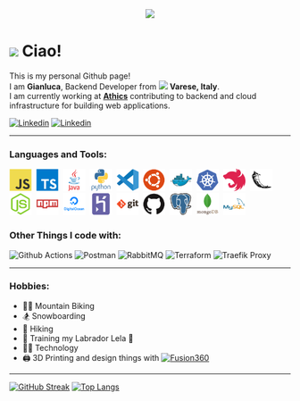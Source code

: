 <div id="header" align="center"">
  <img src="https://media.giphy.com/media/du3J3cXyzhj75IOgvA/giphy.gif" width="150"/>
</div>

<h1><img src="https://emojis.slackmojis.com/emojis/images/1531849430/4246/blob-sunglasses.gif?1531849430" width="30"/> Ciao! </h1>

<p>This is my personal Github page! </br> I am <b>Gianluca</b>, Backend Developer from <img src="https://cdn-icons-png.flaticon.com/512/323/323325.png" width="15"/> <b>Varese, Italy</b>. </br> I am currently working at <b><a href="https://athics.eu/">Athics</a></b> contributing to backend and cloud infrastructure for building web applications.</p>
<div id="badges">
  
  [![Linkedin](https://img.shields.io/badge/LinkedIn-blue?style=for-the-badge&logo=linkedin&logoColor=white)](https://www.linkedin.com/in/marinogianluca/)
  [![Linkedin](https://img.shields.io/badge/Github-black?style=for-the-badge&logo=github&logoColor=white)](https://github.com/gianda)
  
</div>

---

### Languages and Tools:
<div>
  <img src="https://github.com/devicons/devicon/blob/master/icons/javascript/javascript-original.svg" title="Javascript" alt="Javascript" width="40" height="40"/>&nbsp;
  <img src="https://github.com/devicons/devicon/blob/master/icons/typescript/typescript-original.svg" title="Typescript" alt="Typescript" width="40" height="40"/>&nbsp;
  <img src="https://github.com/devicons/devicon/blob/master/icons/java/java-original-wordmark.svg" title="Java" alt="Java" width="40" height="40"/>&nbsp;
  <img src="https://github.com/devicons/devicon/blob/master/icons/python/python-original-wordmark.svg" title="Python" alt="Python" width="40" height="40"/>&nbsp;
  <img src="https://github.com/devicons/devicon/blob/master/icons/vscode/vscode-original.svg" title="Visual Studio Code" alt="Visual Studio Code" width="40" height="40"/>&nbsp;
  <img src="https://github.com/devicons/devicon/blob/master/icons/ubuntu/ubuntu-plain.svg" title="Ubuntu" alt="Ubuntu" width="40" height="40"/>&nbsp;
  <img src="https://github.com/devicons/devicon/blob/master/icons/docker/docker-original.svg" title="Docker" alt="Docker" width="40" height="40"/>&nbsp;
  <img src="https://github.com/devicons/devicon/blob/master/icons/kubernetes/kubernetes-plain.svg"  title="Kubernetes" alt="Kubernetes" width="40" height="40"/>&nbsp;
  <img src="https://github.com/devicons/devicon/blob/master/icons/nestjs/nestjs-plain.svg" title="NestJS" alt="NestJS" width="40" height="40"/>&nbsp;
  <img src="https://github.com/devicons/devicon/blob/master/icons/flask/flask-original.svg" title="Flask" alt="Flask" width="40" height="40"/>&nbsp;
  <img src="https://github.com/devicons/devicon/blob/master/icons/nodejs/nodejs-original.svg" title="NodeJS" alt="NodeJS" width="40" height="40"/>&nbsp;
  <img src="https://github.com/devicons/devicon/blob/master/icons/npm/npm-original-wordmark.svg" title="npm" alt="npm" width="40" height="40"/>&nbsp;
  <img src="https://github.com/devicons/devicon/blob/master/icons/digitalocean/digitalocean-original-wordmark.svg" title="DigitalOcean" alt="DigitalOceanFlask" width="40" height="40"/>&nbsp;
  <img src="https://github.com/devicons/devicon/blob/master/icons/heroku/heroku-plain.svg" title="Heroku" alt="Heroku" width="40" height="40"/>&nbsp;
  <img src="https://github.com/devicons/devicon/blob/master/icons/git/git-original-wordmark.svg" title="Git" alt="Git" width="40" height="40"/>&nbsp;
  <img src="https://github.com/devicons/devicon/blob/master/icons/github/github-original.svg" title="GitHub" alt="GitHub" width="40" height="40"/>&nbsp;
  <img src="https://github.com/devicons/devicon/blob/master/icons/postgresql/postgresql-original.svg" title="PostgreSQL" alt="PostgreSQL" width="40" height="40"/>&nbsp;
  <img src="https://github.com/devicons/devicon/blob/master/icons/mongodb/mongodb-original-wordmark.svg" title="MongoDB" alt="MongoDB" width="40" height="40"/>&nbsp;
  <img src="https://github.com/devicons/devicon/blob/master/icons/mysql/mysql-original-wordmark.svg" title="MySQL" alt="MySQL" width="40" height="40"/>&nbsp;
</div>

### Other Things I code with:
<div>
  <img alt="Github Actions" src="https://img.shields.io/badge/-Github_Actions-2088FF?style=for-the-badge&logo=github-actions&logoColor=white" />
  <img alt="Postman" src="https://img.shields.io/badge/-Postman-FF6C37?style=for-the-badge&logo=postman&logoColor=white" />
  <img alt="RabbitMQ" src="https://img.shields.io/badge/-RabbitMQ-FF6600?style=for-the-badge&logo=RabbitMQ&logoColor=white" />
  <img alt="Terraform" src="https://img.shields.io/badge/-Terraform-%237B42BC?style=for-the-badge&logo=terraform&logoColor=white" />
  <img alt="Traefik Proxy" src="https://img.shields.io/badge/-Traefik Proxy-%2300ADD8?style=for-the-badge" />  
</div>

---

### Hobbies:

- :mountain_biking_man: Mountain Biking
- :snowboarder: Snowboarding
- :hiking_boot: Hiking
- :guide_dog: Training my Labrador Lela :paw_prints:                                                                                                      
- :man_technologist: Technology
- :printer: 3D Printing and design things with [![Fusion360](https://img.shields.io/badge/-Fusion360-orange?logo=autodesk&logoColor=white&style=flat)]()

                                                                                                                           
---

[![GitHub Streak](https://github-readme-streak-stats.herokuapp.com?user=gianda&date_format=j%2Fn%5B%2FY%5D)](https://git.io/streak-stats)
[![Top Langs](https://github-readme-stats.vercel.app/api/top-langs/?username=gianda&layout=compact&exclude_repo=HotSpotFinder)](https://github.com/anuraghazra/github-readme-stats)

<!---
gianda/gianda is a ✨ special ✨ repository because its `README.md` (this file) appears on your GitHub profile.
You can click the Preview link to take a look at your changes.
--->
